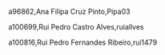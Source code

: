 a96862,Ana Filipa Cruz Pinto,Pipa03 

a100699,Rui Pedro Castro Alves,ruiallves 

a100816,Rui Pedro Fernandes Ribeiro,rui1479 

